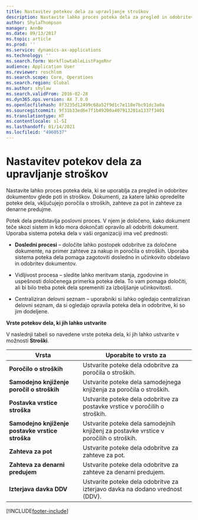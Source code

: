 ```yaml
---
title: Nastavitev potekov dela za upravljanje stroškov
description: Nastavite lahko proces poteka dela za pregled in odobritev dokumentov glede poti in stroškov.
author: ShylaThompson
manager: AnnBe
ms.date: 09/13/2017
ms.topic: article
ms.prod: ''
ms.service: dynamics-ax-applications
ms.technology: ''
ms.search.form: WorkflowtableListPageRnr
audience: Application User
ms.reviewer: roschlom
ms.search.scope: Core, Operations
ms.search.region: Global
ms.author: shylaw
ms.search.validFrom: 2016-02-28
ms.dyn365.ops.version: AX 7.0.0
ms.openlocfilehash: 8f3235d12499c68a52f9d1c7e118e7bc91dc3a0a
ms.sourcegitcommit: 9f31b33ed6e7f1b49200a407913201a1337f3401
ms.translationtype: HT
ms.contentlocale: sl-SI
ms.lasthandoff: 01/14/2021
ms.locfileid: "4960537"
---
```

# <a name="set-up-expense-management-workflows"></a>Nastavitev potekov dela za upravljanje stroškov

Nastavite lahko proces poteka dela, ki se uporablja za pregled in odobritev dokumentov glede poti in stroškov. Dokumenti, za katere lahko opredelite poteke dela, vključujejo poročila o stroških, zahteve za pot in zahteve za denarne predujme.

Potek dela predstavlja poslovni proces. V njem je določeno, kako dokument teče skozi sistem in kdo mora dokončati opravilo ali odobriti dokument. Uporaba sistema poteka dela v vaši organizaciji ima več prednosti:

-   **Dosledni procesi** – določite lahko postopek odobritve za določene dokumente, na primer zahteve za nakup in poročila o stroških. Uporaba sistema poteka dela pomaga zagotoviti dosledno in učinkovito obdelavo in odobritev dokumentov.

-   Vidljivost procesa – sledite lahko meritvam stanja, zgodovine in uspešnosti določenega primerka poteka dela. To vam pomaga določiti, ali bi bilo treba potek dela spremeniti za izboljšanje učinkovitosti.

-   Centraliziran delovni seznam – uporabniki si lahko ogledajo centraliziran delovni seznam, da si ogledajo opravila poteka dela in odobritve, ki so jim dodeljene. 

**Vrste potekov dela, ki jih lahko ustvarite**

V naslednji tabeli so navedene vrste poteka dela, ki jih lahko ustvarite v možnosti **Stroški**.


|              <strong>Vrsta </strong>              |                   <strong>Uporabite to vrsto za</strong>                   |
|-------------------------------------------------|-----------------------------------------------------------------------|
|         <strong>Poročilo o stroških</strong>         |            Ustvarite poteke dela odobritve za poročila o stroških.             |
|  <strong>Samodejno knjiženje poročil o stroških</strong>   |        Ustvarite poteke dela samodejnega knjiženja za poročila o stroških.        |
|       <strong>Postavka vrstice stroška</strong>        |     Ustvarite poteke dela odobritve za postavke vrstice v poročilih o stroških.      |
| <strong>Samodejno knjiženje postavke vrstice stroška</strong> | Ustvarite poteke dela samodejnih knjiženj za postavke vrstice v poročilih o stroških. |
|       <strong>Zahteva za pot</strong>       |          Ustvarite poteke dela odobritve za zahteve za pot.           |
|      <strong>Zahteva za denarni predujem</strong>      |         Ustvarite poteke dela odobritve za zahteve za denarni predujem.          |
|        <strong>Izterjava davka DDV</strong>        | Ustvarite poteke dela odobritve za izterjavo davka na dodano vrednost (DDV).  |



[!INCLUDE[footer-include](../includes/footer-banner.md)]